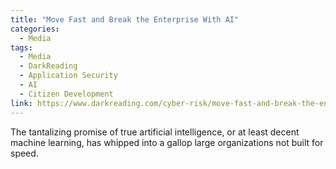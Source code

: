```yaml
---
title: "Move Fast and Break the Enterprise With AI"
categories:
  - Media
tags:
  - Media
  - DarkReading
  - Application Security
  - AI
  - Citizen Development
link: https://www.darkreading.com/cyber-risk/move-fast-and-break-the-enterprise-with-ai
---
```


The tantalizing promise of true artificial intelligence, or at least decent machine learning, has whipped into a gallop large organizations not built for speed.